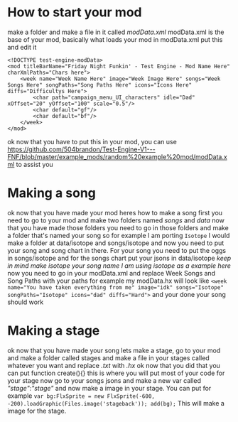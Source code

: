 # How to start your mod

make a folder and make a file in it called *modData.xml*
modData.xml is the base of your mod, basically what loads your mod
in modData.xml put this and edit it

```
<!DOCTYPE test-engine-modData>
<mod titleBarName="Friday Night Funkin' - Test Engine - Mod Name Here" charXmlPaths="Chars here">
	<week name="Week Name Here" image="Week Image Here" songs="Week Songs Here" songPaths="Song Paths Here" icons="Icons Here" diffs="Difficultys Here">
		<char path="campaign_menu_UI_characters" idle="Dad" xOffset="20" yOffset="100" scale="0.5"/>
		<char default="gf"/>
		<char default="bf"/>
	</week>
</mod>
```

ok now that you have to put this in your mod, you can use https://github.com/504brandon/Test-Engine-V1---FNF/blob/master/example_mods/random%20example%20mod/modData.xml to assist you

# Making a song

ok now that you have made your mod heres how to make a song
first you need to go to your mod and make two folders named *songs* and *data*
now that you have made those folders you need to go in those folders and make a folder that's named your song so for example I am porting `Isotope` I would make a folder at data/isotope and songs/isotope and now you need to put your song and song chart in there. For your song you need to put the oggs in songs/isotope and for the songs chart put your jsons in data/isotope *keep in mind make isotope your song name I am using isotope as a example here* now you need to go in your modData.xml and replace Week Songs and Song Paths with your paths for example my modData.hx will look like `<week name="You have taken everything from me" image="idk" songs="Isotope" songPaths="Isotope" icons="dad" diffs="Hard">`
and your done your song should work

# Making a stage

ok now that you have made your song lets make a stage, go to your mod and make a folder called stages and make a file in your stages called whatever you want and replace *.txt* with *.hx*
ok now that you did that you can put function create(){} this is where you will put most of your code for your stage
now go to your songs jsons and make a new var called *"stage":"stage"* and now make a image in your stage. You can put for example `var bg:FlxSprite = new FlxSprite(-600, -200).loadGraphic(Files.image('stageback')); add(bg);` This will make a image for the stage.